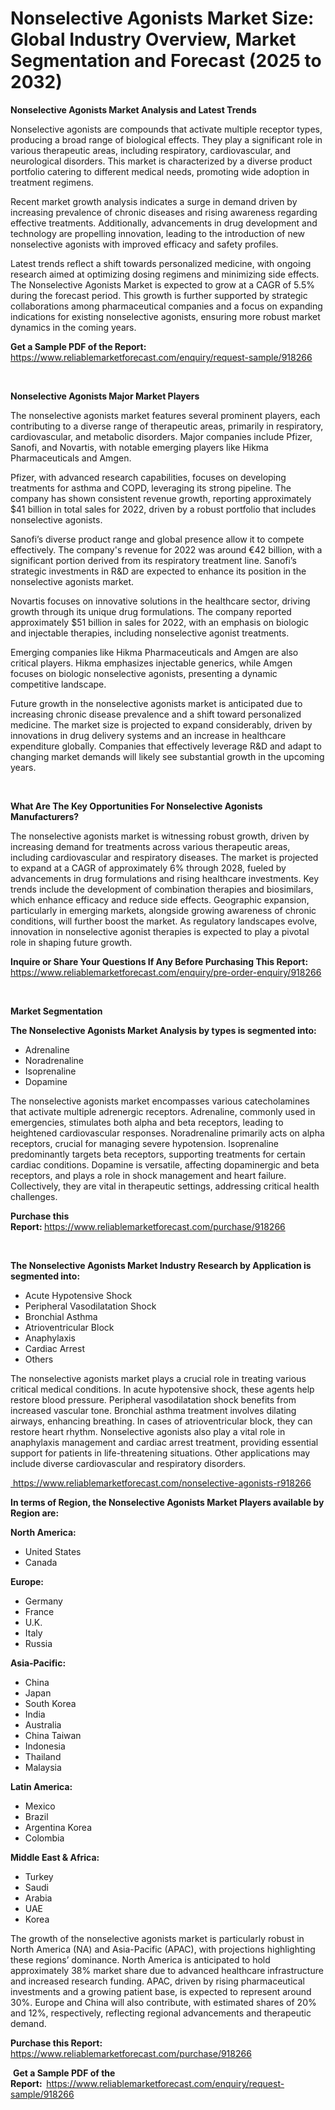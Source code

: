 <p><h1>Nonselective Agonists Market Size: Global Industry Overview, Market Segmentation and Forecast (2025 to 2032)</h1></p><p><strong>Nonselective Agonists Market Analysis and Latest Trends</strong></p>
<p><p>Nonselective agonists are compounds that activate multiple receptor types, producing a broad range of biological effects. They play a significant role in various therapeutic areas, including respiratory, cardiovascular, and neurological disorders. This market is characterized by a diverse product portfolio catering to different medical needs, promoting wide adoption in treatment regimens.</p><p>Recent market growth analysis indicates a surge in demand driven by increasing prevalence of chronic diseases and rising awareness regarding effective treatments. Additionally, advancements in drug development and technology are propelling innovation, leading to the introduction of new nonselective agonists with improved efficacy and safety profiles. </p><p>Latest trends reflect a shift towards personalized medicine, with ongoing research aimed at optimizing dosing regimens and minimizing side effects. The Nonselective Agonists Market is expected to grow at a CAGR of 5.5% during the forecast period. This growth is further supported by strategic collaborations among pharmaceutical companies and a focus on expanding indications for existing nonselective agonists, ensuring more robust market dynamics in the coming years.</p></p>
<p><strong>Get a Sample PDF of the Report:&nbsp;</strong> <a href="https://www.reliablemarketforecast.com/enquiry/request-sample/918266?utm_campaign=3501&utm_medium=2&utm_source=Github&utm_content=ia&utm_term=18042025&utm_id=nonselective-agonists">https://www.reliablemarketforecast.com/enquiry/request-sample/918266</a></p>
<p>&nbsp;</p>
<p><strong>Nonselective Agonists Major Market Players</strong></p>
<p><p>The nonselective agonists market features several prominent players, each contributing to a diverse range of therapeutic areas, primarily in respiratory, cardiovascular, and metabolic disorders. Major companies include Pfizer, Sanofi, and Novartis, with notable emerging players like Hikma Pharmaceuticals and Amgen.</p><p>Pfizer, with advanced research capabilities, focuses on developing treatments for asthma and COPD, leveraging its strong pipeline. The company has shown consistent revenue growth, reporting approximately $41 billion in total sales for 2022, driven by a robust portfolio that includes nonselective agonists.</p><p>Sanofi’s diverse product range and global presence allow it to compete effectively. The company's revenue for 2022 was around €42 billion, with a significant portion derived from its respiratory treatment line. Sanofi’s strategic investments in R&D are expected to enhance its position in the nonselective agonists market.</p><p>Novartis focuses on innovative solutions in the healthcare sector, driving growth through its unique drug formulations. The company reported approximately $51 billion in sales for 2022, with an emphasis on biologic and injectable therapies, including nonselective agonist treatments.</p><p>Emerging companies like Hikma Pharmaceuticals and Amgen are also critical players. Hikma emphasizes injectable generics, while Amgen focuses on biologic nonselective agonists, presenting a dynamic competitive landscape.</p><p>Future growth in the nonselective agonists market is anticipated due to increasing chronic disease prevalence and a shift toward personalized medicine. The market size is projected to expand considerably, driven by innovations in drug delivery systems and an increase in healthcare expenditure globally. Companies that effectively leverage R&D and adapt to changing market demands will likely see substantial growth in the upcoming years.</p></p>
<p>&nbsp;</p>
<p><strong>What Are The Key Opportunities For Nonselective Agonists Manufacturers?</strong></p>
<p><p>The nonselective agonists market is witnessing robust growth, driven by increasing demand for treatments across various therapeutic areas, including cardiovascular and respiratory diseases. The market is projected to expand at a CAGR of approximately 6% through 2028, fueled by advancements in drug formulations and rising healthcare investments. Key trends include the development of combination therapies and biosimilars, which enhance efficacy and reduce side effects. Geographic expansion, particularly in emerging markets, alongside growing awareness of chronic conditions, will further boost the market. As regulatory landscapes evolve, innovation in nonselective agonist therapies is expected to play a pivotal role in shaping future growth.</p></p>
<p><strong>Inquire or Share Your Questions If Any Before Purchasing This Report:</strong> <a href="https://www.reliablemarketforecast.com/enquiry/pre-order-enquiry/918266?utm_campaign=3501&utm_medium=2&utm_source=Github&utm_content=ia&utm_term=18042025&utm_id=nonselective-agonists">https://www.reliablemarketforecast.com/enquiry/pre-order-enquiry/918266</a></p>
<p>&nbsp;</p>
<p><strong>Market Segmentation</strong></p>
<p><strong>The Nonselective Agonists Market Analysis by types is segmented into:</strong></p>
<p><ul><li>Adrenaline</li><li>Noradrenaline</li><li>Isoprenaline</li><li>Dopamine</li></ul></p>
<p><p>The nonselective agonists market encompasses various catecholamines that activate multiple adrenergic receptors. Adrenaline, commonly used in emergencies, stimulates both alpha and beta receptors, leading to heightened cardiovascular responses. Noradrenaline primarily acts on alpha receptors, crucial for managing severe hypotension. Isoprenaline predominantly targets beta receptors, supporting treatments for certain cardiac conditions. Dopamine is versatile, affecting dopaminergic and beta receptors, and plays a role in shock management and heart failure. Collectively, they are vital in therapeutic settings, addressing critical health challenges.</p></p>
<p><strong>Purchase this Report:&nbsp;</strong><a href="https://www.reliablemarketforecast.com/purchase/918266?utm_campaign=3501&utm_medium=2&utm_source=Github&utm_content=ia&utm_term=18042025&utm_id=nonselective-agonists">https://www.reliablemarketforecast.com/purchase/918266</a></p>
<p>&nbsp;</p>
<p><strong>The Nonselective Agonists Market Industry Research by Application is segmented into:</strong></p>
<p><ul><li>Acute Hypotensive Shock</li><li>Peripheral Vasodilatation Shock</li><li>Bronchial Asthma</li><li>Atrioventricular Block</li><li>Anaphylaxis</li><li>Cardiac Arrest</li><li>Others</li></ul></p>
<p><p>The nonselective agonists market plays a crucial role in treating various critical medical conditions. In acute hypotensive shock, these agents help restore blood pressure. Peripheral vasodilatation shock benefits from increased vascular tone. Bronchial asthma treatment involves dilating airways, enhancing breathing. In cases of atrioventricular block, they can restore heart rhythm. Nonselective agonists also play a vital role in anaphylaxis management and cardiac arrest treatment, providing essential support for patients in life-threatening situations. Other applications may include diverse cardiovascular and respiratory disorders.</p></p>
<p><a href="https://www.reliablemarketforecast.com/nonselective-agonists-r918266?utm_campaign=3501&utm_medium=2&utm_source=Github&utm_content=ia&utm_term=18042025&utm_id=nonselective-agonists">&nbsp;https://www.reliablemarketforecast.com/nonselective-agonists-r918266</a></p>
<p><strong>In terms of Region, the Nonselective Agonists Market Players available by Region are:</strong></p>
<p>
    <p> <strong> North America: </strong>
        <ul>
            <li>United States</li>
            <li>Canada</li>
        </ul>
        </p> 
    <p> <strong> Europe: </strong>
        <ul>
            <li>Germany</li>
            <li>France</li>
            <li>U.K.</li>
            <li>Italy</li>
            <li>Russia</li>
        </ul>
        </p> 
    <p> <strong> Asia-Pacific: </strong>
        <ul>
            <li>China</li>
            <li>Japan</li>
            <li>South Korea</li>
            <li>India</li>
            <li>Australia</li>
            <li>China Taiwan</li>
            <li>Indonesia</li>
            <li>Thailand</li>
            <li>Malaysia</li>
        </ul>
        </p> 
    <p> <strong> Latin America: </strong>
        <ul>
            <li>Mexico</li>
            <li>Brazil</li>
            <li>Argentina Korea</li>
            <li>Colombia</li>
        </ul>
        </p> 
    <p> <strong> Middle East & Africa: </strong>
        <ul>
            <li>Turkey</li>
            <li>Saudi</li>
            <li>Arabia</li>
            <li>UAE</li>
            <li>Korea</li>
        </ul>
    </p>
    </p>
<p><p>The growth of the nonselective agonists market is particularly robust in North America (NA) and Asia-Pacific (APAC), with projections highlighting these regions’ dominance. North America is anticipated to hold approximately 38% market share due to advanced healthcare infrastructure and increased research funding. APAC, driven by rising pharmaceutical investments and a growing patient base, is expected to represent around 30%. Europe and China will also contribute, with estimated shares of 20% and 12%, respectively, reflecting regional advancements and therapeutic demand.</p></p>
<p><strong>Purchase this Report: </strong><a href="https://www.reliablemarketforecast.com/purchase/918266?utm_campaign=3501&utm_medium=2&utm_source=Github&utm_content=ia&utm_term=18042025&utm_id=nonselective-agonists">https://www.reliablemarketforecast.com/purchase/918266</a></p>
<p>&nbsp;<strong>Get a Sample PDF of the Report:&nbsp;&nbsp;</strong><a href="https://www.reliablemarketforecast.com/enquiry/request-sample/918266?utm_campaign=3501&utm_medium=2&utm_source=Github&utm_content=ia&utm_term=18042025&utm_id=nonselective-agonists">https://www.reliablemarketforecast.com/enquiry/request-sample/918266</a></p>
<p><strong></strong></p>
<p><p></p><p></p><p></p></p>